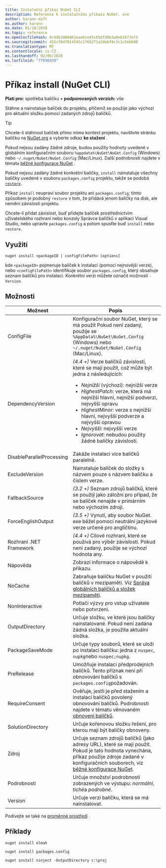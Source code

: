 ```yaml
---
title: Instalační příkaz NuGet CLI
description: Reference k instalačnímu příkazu NuGet. exe
author: karann-msft
ms.author: karann
ms.date: 01/18/2018
ms.topic: reference
ms.openlocfilehash: 6c49b2406462eae6ce45c65dfd8b3a9eb1077e73
ms.sourcegitcommit: 415c70d7014545c1f65271a2debf8c3c1c5eb688
ms.translationtype: MT
ms.contentlocale: cs-CZ
ms.lasthandoff: 02/06/2020
ms.locfileid: "77036939"
---
```

# <a name="install-command-nuget-cli"></a>Příkaz install (NuGet CLI)

**Platí pro:** spotřeba balíčku &bullet; **podporovaných verzích:** vše

Stáhne a nainstaluje balíček do projektu, přičemž se použije jako výchozí pro aktuální složku pomocí zadaných zdrojů balíčků.

> [!Tip]
> Chcete-li stáhnout balíček přímo mimo kontext projektu, navštivte stránku balíčku na [NuGet.org](https://www.nuget.org) a vyberte odkaz **ke stažení** .

Pokud nejsou zadány žádné zdroje, budou použity hodnoty uvedené v globálním konfiguračním souboru `%appdata%\NuGet\NuGet.Config` (Windows) nebo `~/.nuget/NuGet/NuGet.Config` (Mac/Linux). Další podrobnosti najdete v tématu [běžné konfigurace NuGet](../../consume-packages/configuring-nuget-behavior.md) .

Pokud nejsou zadány žádné konkrétní balíčky, `install` nainstaluje všechny balíčky uvedené v souboru `packages.config` projektu, takže se podobá [`restore`](cli-ref-restore.md).

Příkaz `install` neupraví soubor projektu ani `packages.config`; tímto způsobem je podobný `restore` v tom, že přidává jenom balíčky na disk, ale nemění závislosti projektu.

Chcete-li přidat závislost, buď přidejte balíček prostřednictvím uživatelského rozhraní nebo konzoly Správce balíčků v aplikaci Visual Studio, nebo upravte `packages.config` a potom spusťte buď `install` nebo `restore`.

## <a name="usage"></a>Využití

```cli
nuget install <packageID | configFilePath> [options]
```

kde `<packageID>` pojmenuje balíček k instalaci (pomocí nejnovější verze), nebo `<configFilePath>` identifikuje soubor `packages.config`, který obsahuje seznam balíčků pro instalaci. Konkrétní verzi můžete označit možností `-Version`.

## <a name="options"></a>Možnosti

| Možnost | Popis |
| --- | --- |
| ConfigFile | Konfigurační soubor NuGet, který se má použít Pokud není zadaný, použije se `%AppData%\NuGet\NuGet.Config` (Windows) nebo `~/.nuget/NuGet/NuGet.Config` (Mac/Linux).|
| DependencyVersion | *(4.4 +)* Verze balíčků závislostí, které se mají použít, což může být jedna z následujících:<br/><ul><li>*Nejnižší* (výchozí): nejnižší verze</li><li>*HighestPatch*: verze, která má nejnižší hlavní, nejnižší podverzi, nejvyšší opravu</li><li>*HighestMinor*: verze s nejnižší hlavní, nejvyšší podverze a nejvyšší opravou</li><li>*Nejvyšší*: nejvyšší verze</li><li>*Ignorovat*: nebudou použity žádné balíčky závislostí.</li></ul> |
| DisableParallelProcessing | Zakáže instalaci více balíčků paralelně. |
| ExcludeVersion | Nainstaluje balíček do složky s názvem pouze s názvem balíčku a číslem verze. |
| FallbackSource | *(3.2 +)* Seznam zdrojů balíčků, které se použijí jako záložní pro případ, že se balíček nenajde v primárním nebo výchozím zdroji. |
| ForceEnglishOutput | *(3.5 +)* Vynutí, aby soubor NuGet. exe běžel pomocí neutrální jazykové verze určené pro angličtinu. |
| Rozhraní .NET Framework | *(4.4 +)* Cílové rozhraní, které se používá pro výběr závislostí. Pokud není zadaný, použije se výchozí hodnota any. |
| Nápověda | Zobrazí informace o nápovědě k příkazu. |
| NoCache | Zabraňuje balíčku NuGet v použití balíčků v mezipaměti. Viz [Správa globálních balíčků a složek mezipaměti](../../consume-packages/managing-the-global-packages-and-cache-folders.md). |
| NonInteractive | Potlačí výzvy pro vstup uživatele nebo potvrzení. |
| OutputDirectory | Určuje složku, ve které jsou balíčky nainstalované. Pokud není zadána žádná složka, je použita aktuální složka. |
| PackageSaveMode | Určuje typy souborů, které se uloží po instalaci balíčku: jedna z `nuspec`, `nupkg`nebo `nuspec;nupkg`. |
| PreRelease | Umožňuje instalaci předprodejních balíčků. Tento příznak není při obnovování balíčků s `packages.config`požadován. |
| RequireConsent | Ověřuje, jestli je před stažením a instalací balíčků povolený obnovování balíčků. Podrobnosti najdete v tématu věnovaném [obnovení balíčků](../../consume-packages/package-restore.md). |
| SolutionDirectory | Určuje kořenovou složku řešení, pro kterou mají být balíčky obnoveny. |
| Zdroj | Určuje seznam zdrojů balíčků (jako adresy URL), které se mají použít. Pokud je tato hodnota vynechána, příkaz použije zdroje zadané v konfiguračních souborech, viz [běžné konfigurace NuGet](../../consume-packages/configuring-nuget-behavior.md). |
| Podrobnosti | Určuje množství podrobností zobrazených ve výstupu: *normální*, *tiché*a *podrobné*. |
| Version | Určuje verzi balíčku, která se má nainstalovat. |

Podívejte se také na [proměnné prostředí](cli-ref-environment-variables.md) .

## <a name="examples"></a>Příklady

```cli
nuget install elmah

nuget install packages.config

nuget install ninject -OutputDirectory c:\proj
```
